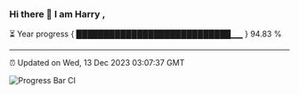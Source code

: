 ### Hi there 👋 I am Harry , 

⏳ Year progress { ████████████████████████████▁▁ } 94.83 %

---

⏰ Updated on Wed, 13 Dec 2023 03:07:37 GMT

![Progress Bar CI](https://github.com/duykhang68/duykhang68/workflows/Progress%20Bar%20CI/badge.svg)
